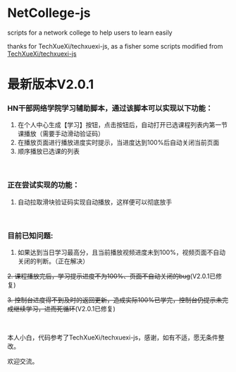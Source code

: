 # NetCollege-js
scripts for a network college to help users to learn easily

thanks for TechXueXi/techxuexi-js, as a fisher some scripts modified from [TechXueXi/techxuexi-js](https://github.com/TechXueXi/techxuexi-js)

# 最新版本V2.0.1

### HN干部网络学院学习辅助脚本，通过该脚本可以实现以下功能：

1. 在个人中心生成【学习】按钮，点击按钮后，自动打开已选课程列表内第一节课播放（需要手动滑动验证码）
2. 在播放页面进行播放进度实时提示，当进度达到100%后自动关闭当前页面
3. 顺序播放已选课的列表

<br />

### 正在尝试实现的功能：

1. 自动拉取滑块验证码实现自动播放，这样便可以彻底放手

<br />

### 目前已知问题:
1. 如果达到当日学习最高分，且当前播放视频进度未到100%，视频页面不自动关闭的判断。（正在解决）

~~2. 课程播放完后，学习提示进度不为100%、页面不自动关闭的bug~~(V2.0.1已修复)

~~3. 控制台进度得不到及时的返回更新，造成实际100%已学完，控制台仍提示未完成继续学习，进而死循环~~(V2.0.1已修复)

<br />

本人小白，代码参考了TechXueXi/techxuexi-js，感谢，如有不适，愿无条件整改。<br />

欢迎交流。

